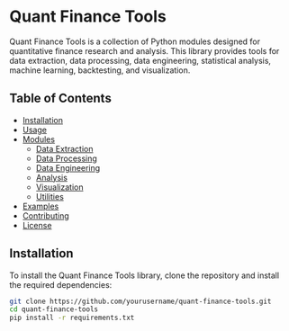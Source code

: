 # Quant Finance Tools

Quant Finance Tools is a collection of Python modules designed for quantitative finance research and analysis. This library provides tools for data extraction, data processing, data engineering, statistical analysis, machine learning, backtesting, and visualization.

## Table of Contents

- [Installation](#installation)
- [Usage](#usage)
- [Modules](#modules)
  - [Data Extraction](#data-extraction)
  - [Data Processing](#data-processing)
  - [Data Engineering](#data-engineering)
  - [Analysis](#analysis)
  - [Visualization](#visualization)
  - [Utilities](#utilities)
- [Examples](#examples)
- [Contributing](#contributing)
- [License](#license)

## Installation

To install the Quant Finance Tools library, clone the repository and install the required dependencies:

```bash
git clone https://github.com/yourusername/quant-finance-tools.git
cd quant-finance-tools
pip install -r requirements.txt
